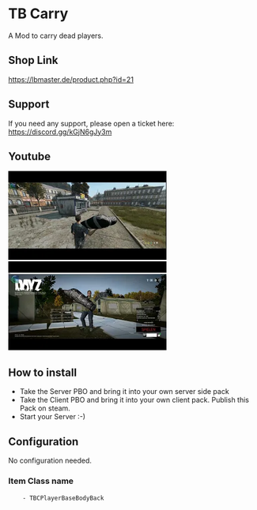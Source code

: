 # TB Carry

A Mod to carry dead players.

## Shop Link
https://lbmaster.de/product.php?id=21

## Support

If you need any support, please open a ticket here: https://discord.gg/kGjN6gJy3m

## Youtube

[![Version 1](Logo.png)](https://youtu.be/VpCES0LMBiU)
[![Version 1.1](Logo1.1.png)](https://youtu.be/amBODTDgg38)

## How to install

- Take the Server PBO and bring it into your own server side pack
- Take the Client PBO and bring it into your own client pack. Publish this Pack on steam.
- Start your Server :-) 

## Configuration

No configuration needed.

### Item Class name

        - TBCPlayerBaseBodyBack
